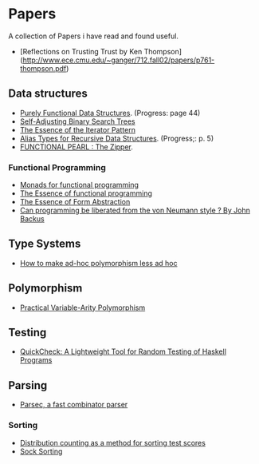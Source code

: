 # Papers

A collection of Papers i have read and found useful.

* [Reflections on Trusting Trust by Ken Thompson]  (http://www.ece.cmu.edu/~ganger/712.fall02/papers/p761-thompson.pdf)

## Data structures
* [Purely Functional Data Structures](http://www.cs.cmu.edu/~rwh/theses/okasaki.pdf). (Progress: page 44)
* [Self-Adjusting Binary Search Trees](https://www.cs.cmu.edu/~sleator/papers/self-adjusting.pdf)
* [The Essence of the Iterator Pattern](https://www.cs.ox.ac.uk/jeremy.gibbons/publications/iterator.pdf)
* [Alias Types for Recursive Data Structures](https://www.cs.princeton.edu/~dpw/papers/alias-recursion.pdf). (Progress;: p. 5)
* [FUNCTIONAL PEARL : The Zipper](https://www.st.cs.uni-saarland.de/edu/seminare/2005/advanced-fp/docs/huet-zipper.pdf).

### Functional Programming
* [Monads for functional programming](http://homepages.inf.ed.ac.uk/wadler/papers/marktoberdorf/baastad.pdf)
* [The Essence of functional programming](http://www.eliza.ch/doc/wadler92essence_of_FP.pdf)
* [The Essence of Form Abstraction](http://groups.inf.ed.ac.uk/links/papers/formlets-essence.pdf)
* [Can programming be liberated from the von Neumann style ? By John Backus](http://worrydream.com/refs/Backus-CanProgrammingBeLiberated.pdf)

## Type Systems
* [How to make ad-hoc polymorphism less ad hoc](http://www.cse.iitk.ac.in/users/karkare/courses/2010/cs653/Papers/ad-hoc-polymorphism.pdf)

## Polymorphism
* [Practical Variable-Arity Polymorphism](http://www.ccs.neu.edu/racket/pubs/esop09-sthf.pdf)

## Testing 
* [QuickCheck: A Lightweight Tool for Random Testing of Haskell Programs](https://www.eecs.northwestern.edu/~robby/courses/395-495-2009-fall/quick.pdf)

## Parsing 
* [Parsec, a fast combinator parser](http://research.microsoft.com/en-us/um/people/daan/download/parsec/parsec-letter.pdf)

### Sorting 
* [Distribution counting as a method for sorting test scores](http://download.springer.com/static/pdf/870/art%253A10.3758%252FBF03200958.pdf?originUrl=http%3A%2F%2Flink.springer.com%2Farticle%2F10.3758%2FBF03200958&token2=exp=1486891254~acl=%2Fstatic%2Fpdf%2F870%2Fart%25253A10.3758%25252FBF03200958.pdf%3ForiginUrl%3Dhttp%253A%252F%252Flink.springer.com%252Farticle%252F10.3758%252FBF03200958*~hmac=722f20ede50b0a837ce1b6a79adf4f2731e6a0e3e5f46a653bf0f5bfedede8cd)
* [Sock Sorting](http://citeseerx.ist.psu.edu/viewdoc/download?doi=10.1.1.178.4654&rep=rep1&type=pdf)
